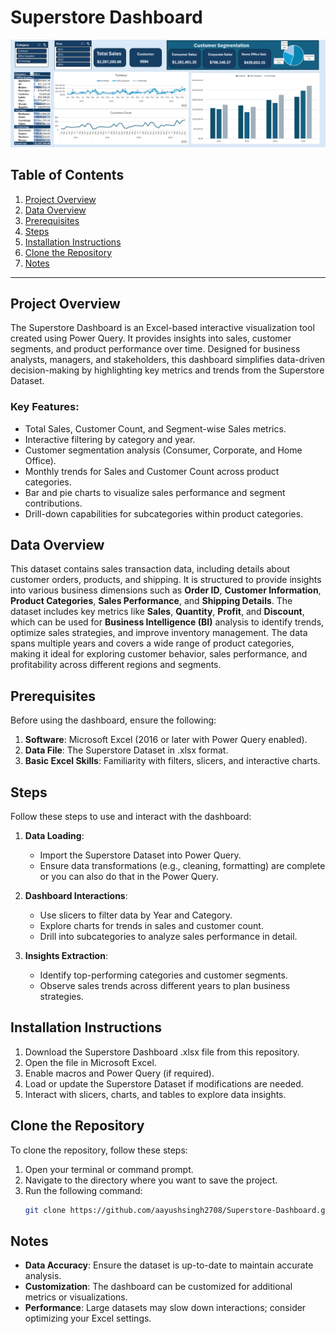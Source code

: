 # Superstore Dashboard
![Dashboard Preview](https://github.com/aayushsingh2708/Superstore-Dashboard/blob/main/Data/Dashboard.png)

## Table of Contents
1. [Project Overview](#project-overview)
2. [Data Overview](#data-overview)
3. [Prerequisites](#prerequisites)
4. [Steps](#steps)
5. [Installation Instructions](#installation-instructions)
6. [Clone the Repository](#clone-the-repository)
7. [Notes](#notes)

---

## Project Overview
The Superstore Dashboard is an Excel-based interactive visualization tool created using Power Query. It provides insights into sales, customer segments, and product performance over time. Designed for business analysts, managers, and stakeholders, this dashboard simplifies data-driven decision-making by highlighting key metrics and trends from the Superstore Dataset.

### Key Features:
- Total Sales, Customer Count, and Segment-wise Sales metrics.
- Interactive filtering by category and year.
- Customer segmentation analysis (Consumer, Corporate, and Home Office).
- Monthly trends for Sales and Customer Count across product categories.
- Bar and pie charts to visualize sales performance and segment contributions.
- Drill-down capabilities for subcategories within product categories.

## Data Overview
This dataset contains sales transaction data, including details about customer orders, products, and shipping. It is structured to provide insights into various business dimensions such as **Order ID**, **Customer Information**, **Product Categories**, **Sales Performance**, and **Shipping Details**. The dataset includes key metrics like **Sales**, **Quantity**, **Profit**, and **Discount**, which can be used for **Business Intelligence (BI)** analysis to identify trends, optimize sales strategies, and improve inventory management. The data spans multiple years and covers a wide range of product categories, making it ideal for exploring customer behavior, sales performance, and profitability across different regions and segments.


## Prerequisites
Before using the dashboard, ensure the following:
1. **Software**: Microsoft Excel (2016 or later with Power Query enabled).
2. **Data File**: The Superstore Dataset in .xlsx format.
3. **Basic Excel Skills**: Familiarity with filters, slicers, and interactive charts.

## Steps
Follow these steps to use and interact with the dashboard:

1. **Data Loading**:
   - Import the Superstore Dataset into Power Query.
   - Ensure data transformations (e.g., cleaning, formatting) are complete or you can also do that in the Power Query.

2. **Dashboard Interactions**:
   - Use slicers to filter data by Year and Category.
   - Explore charts for trends in sales and customer count.
   - Drill into subcategories to analyze sales performance in detail.

3. **Insights Extraction**:
   - Identify top-performing categories and customer segments.
   - Observe sales trends across different years to plan business strategies.

## Installation Instructions
1. Download the Superstore Dashboard .xlsx file from this repository.
2. Open the file in Microsoft Excel.
3. Enable macros and Power Query (if required).
4. Load or update the Superstore Dataset if modifications are needed.
5. Interact with slicers, charts, and tables to explore data insights.
   
## Clone the Repository
To clone the repository, follow these steps:

1. Open your terminal or command prompt.
2. Navigate to the directory where you want to save the project.
3. Run the following command:
   ```bash
   git clone https://github.com/aayushsingh2708/Superstore-Dashboard.git

## Notes
- **Data Accuracy**: Ensure the dataset is up-to-date to maintain accurate analysis.
- **Customization**: The dashboard can be customized for additional metrics or visualizations.
- **Performance**: Large datasets may slow down interactions; consider optimizing your Excel settings.

